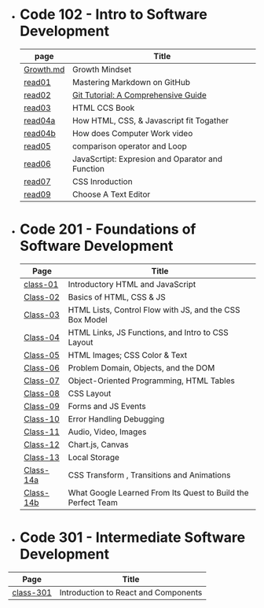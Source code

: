 
 

* # Code 102 - Intro to Software Development

  | page | Title |
  | --------| ------ |
  | [Growth.md](https://mohnalkhateeb.github.io/reading-notes-ma/Growth) | Growth Mindset |
  | [read01](https://mohnalkhateeb.github.io/reading-notes-ma/read01) | Mastering Markdown on GitHub |
  | [read02](https://mohnalkhateeb.github.io/reading-notes-ma/read02) | [Git Tutorial: A Comprehensive Guide](https://blog.udemy.com/git-tutorial-a-comprehensive-guide/#7) |
  | [read03](https://mohnalkhateeb.github.io/reading-notes-ma/read03) | HTML CCS Book |
  | [read04a](https://mohnalkhateeb.github.io/reading-notes-ma/read04a) | How HTML, CSS, & Javascript fit Togather |
  | [read04b](https://mohnalkhateeb.github.io/reading-notes-ma/read04b) | How does Computer Work video |
  | [read05](https://mohnalkhateeb.github.io/reading-notes-ma/read05) | comparison operator and Loop |
  | [read06](https://mohnalkhateeb.github.io/reading-notes-ma/read06) | JavaScrtipt: Expresion and Oparator and Function |
  | [read07](https://mohnalkhateeb.github.io/reading-notes-ma/read07) | CSS Inroduction |
  | [read09](https://mohnalkhateeb.github.io/reading-notes-ma/read09) | Choose A Text Editor |

* # Code 201 - Foundations of Software Development

  | Page | Title |
  | --------| ------ |
  | [class-01](https://mohnalkhateeb.github.io/reading-notes-ma/class-01) | Introductory HTML and JavaScript |
  | [Class-02](https://mohnalkhateeb.github.io/reading-notes-ma/class-02)| Basics of HTML, CSS & JS |
  | [Class-03](https://mohnalkhateeb.github.io/reading-notes-ma/class-03) | HTML Lists, Control Flow with JS, and the CSS Box Model |
  | [Class-04](https://mohnalkhateeb.github.io/reading-notes-ma/class-04) | HTML Links, JS Functions, and Intro to CSS Layout |
  | [Class-05](https://mohnalkhateeb.github.io/reading-notes-ma/class-05) | HTML Images; CSS Color & Text |
  | [Class-06](https://mohnalkhateeb.github.io/reading-notes-ma/class-06) | Problem Domain, Objects, and the DOM |
  | [Class-07](https://mohnalkhateeb.github.io/reading-notes-ma/class-07) | Object-Oriented Programming, HTML Tables |
  | [Class-08](https://mohnalkhateeb.github.io/reading-notes-ma/class-08) | CSS Layout |
  | [Class-09](https://mohnalkhateeb.github.io/reading-notes-ma/class-09) | Forms and JS Events |
  | [Class-10](https://mohnalkhateeb.github.io/reading-notes-ma/class-10) | Error Handling Debugging |
  | [Class-11](https://mohnalkhateeb.github.io/reading-notes-ma/class-11) | Audio, Video, Images |
  | [Class-12](https://mohnalkhateeb.github.io/reading-notes-ma/class-12) | Chart.js, Canvas |
  | [Class-13](https://mohnalkhateeb.github.io/reading-notes-ma/class-13) | Local Storage |
  | [Class-14a](https://mohnalkhateeb.github.io/reading-notes-ma/class-14a) | CSS Transform , Transitions and Animations |
  | [Class-14b](https://mohnalkhateeb.github.io/reading-notes-ma/class-14b) | What Google Learned From Its Quest to Build the Perfect Team |

 * # Code 301 - Intermediate Software Development
  | Page | Title |
  | --------| ------ |
  | [class-301](https://mohnalkhateeb.github.io/reading-notes-ma/class-301) | Introduction to React and Components |
  

